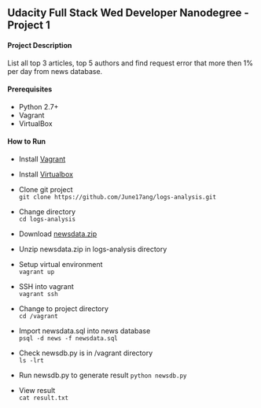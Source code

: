 ## Udacity Full Stack Wed Developer Nanodegree - Project 1
#### Project Description
List all top 3 articles, top 5 authors and find request error that more then 1% per day from news database.

#### Prerequisites
- Python 2.7+
- Vagrant
- VirtualBox

#### How to Run
- Install <a href="https://www.vagrantup.com/downloads.html" tips="click redirect to installation page">Vagrant</a>

- Install <a href="https://www.virtualbox.org/wiki/Downloads" tips="click redirect to installation page">Virtualbox</a>

- Clone git project <br>
```git clone https://github.com/June17ang/logs-analysis.git```

- Change directory <br>
```cd logs-analysis```

- Download 
<a target="_blank" href="https://d17h27t6h515a5.cloudfront.net/topher/2016/August/57b5f748_newsdata/newsdata.zip">newsdata.zip</a>

- Unzip newsdata.zip in logs-analysis directory


- Setup virtual environment <br>
```vagrant up```

- SSH into vagrant <br>
```vagrant ssh```

- Change to project directory <br>
```cd /vagrant```

- Import newsdata.sql into news database <br>
```psql -d news -f newsdata.sql```

- Check newsdb.py is in /vagrant directory <br>
```ls -lrt```

- Run newsdb.py to generate result
```python newsdb.py```

- View result <br>
```cat result.txt```